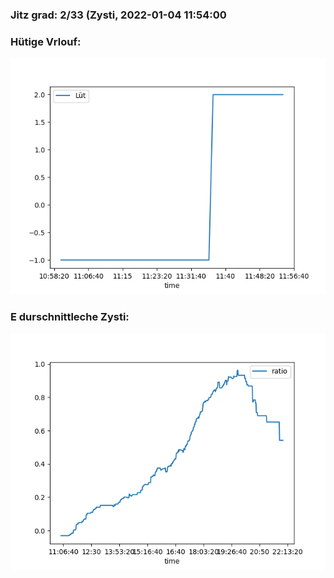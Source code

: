 ### Jitz grad: 2/33 (Zysti, 2022-01-04 11:54:00

### Hütige Vrlouf:
![Graph](Today.png)

### E durschnittleche Zysti:
![Graph](Zysti.png)